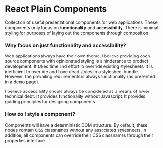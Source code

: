 # React Plain Components

Collection of useful presentational components for web applications.
These components only focus on **functionality** and **accessibility**.
There is minimal styling for purposes of laying out the components through composition.

### Why focus on just functionality and accessibility?

Web applications always have their own theme.
I believe providing open-source components with opinionated styling is a hinderance to product development.
It takes time and effort to override existing stylesheets.
It is inefficient to override and have dead styles in a stylesheet bundle.
However, the prevailing requirements is always functionality (as presented in a demo page).

I believe accessibility should always be considered as a means of lower technical debt.
It provides functionality without Javascript.
It provides guiding principles for designing components.

### How do I style a component?

Components will have a deterministic DOM structure.
By default, these nodes contain CSS classnames without any associated stylesheets.
In addition, all components can override their CSS classnames through their properties interface.
